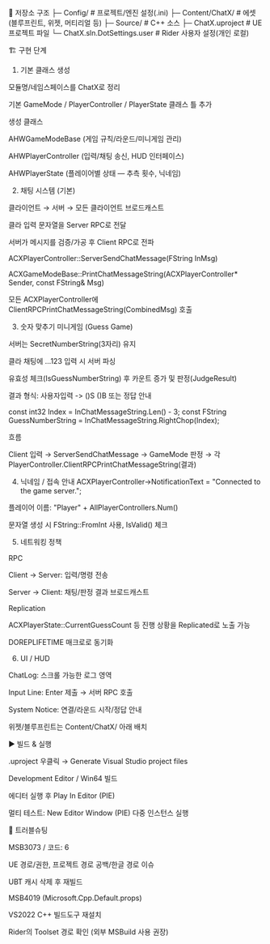 📁 저장소 구조
├─ Config/                     # 프로젝트/엔진 설정(.ini)
├─ Content/ChatX/              # 에셋(블루프린트, 위젯, 머티리얼 등)
├─ Source/                     # C++ 소스
├─ ChatX.uproject              # UE 프로젝트 파일
└─ ChatX.sln.DotSettings.user  # Rider 사용자 설정(개인 로컬)

🏗️ 구현 단계
1) 기본 클래스 생성

모듈명/네임스페이스를 ChatX로 정리

기본 GameMode / PlayerController / PlayerState 클래스 틀 추가

생성 클래스

AHWGameModeBase (게임 규칙/라운드/미니게임 관리)

AHWPlayerController (입력/채팅 송신, HUD 인터페이스)

AHWPlayerState (플레이어별 상태 — 추측 횟수, 닉네임)

2) 채팅 시스템 (기본)

클라이언트 → 서버 → 모든 클라이언트 브로드캐스트

클라 입력 문자열을 Server RPC로 전달

서버가 메시지를 검증/가공 후 Client RPC로 전파

ACXPlayerController::ServerSendChatMessage(FString InMsg)

ACXGameModeBase::PrintChatMessageString(ACXPlayerController* Sender, const FString& Msg)


모든 ACXPlayerController에 ClientRPCPrintChatMessageString(CombinedMsg) 호출

3) 숫자 맞추기 미니게임 (Guess Game)

서버는 SecretNumberString(3자리) 유지

클라 채팅에 ...123 입력 시 서버 파싱

유효성 체크(IsGuessNumberString) 후 카운트 증가 및 판정(JudgeResult)

결과 형식: 사용자입력 -> ()S ()B 또는 정답 안내

const int32 Index = InChatMessageString.Len() - 3;
const FString GuessNumberString = InChatMessageString.RightChop(Index);


흐름

Client 입력
→ ServerSendChatMessage
→ GameMode 판정
→ 각 PlayerController.ClientRPCPrintChatMessageString(결과)

4) 닉네임 / 접속 안내
ACXPlayerController->NotificationText = "Connected to the game server.";


플레이어 이름: "Player" + AllPlayerControllers.Num()

문자열 생성 시 FString::FromInt 사용, IsValid() 체크

5) 네트워킹 정책

RPC

Client → Server: 입력/명령 전송

Server → Client: 채팅/판정 결과 브로드캐스트

Replication

ACXPlayerState::CurrentGuessCount 등 진행 상황을 Replicated로 노출 가능

DOREPLIFETIME 매크로로 동기화

6) UI / HUD

ChatLog: 스크롤 가능한 로그 영역

Input Line: Enter 제출 → 서버 RPC 호출

System Notice: 연결/라운드 시작/정답 안내

위젯/블루프린트는 Content/ChatX/ 아래 배치

▶️ 빌드 & 실행

.uproject 우클릭 → Generate Visual Studio project files

Development Editor / Win64 빌드

에디터 실행 후 Play In Editor (PIE)

멀티 테스트: New Editor Window (PIE) 다중 인스턴스 실행

🧰 트러블슈팅

MSB3073 / 코드: 6

UE 경로/권한, 프로젝트 경로 공백/한글 경로 이슈

UBT 캐시 삭제 후 재빌드

MSB4019 (Microsoft.Cpp.Default.props)

VS2022 C++ 빌드도구 재설치

Rider의 Toolset 경로 확인 (외부 MSBuild 사용 권장)
